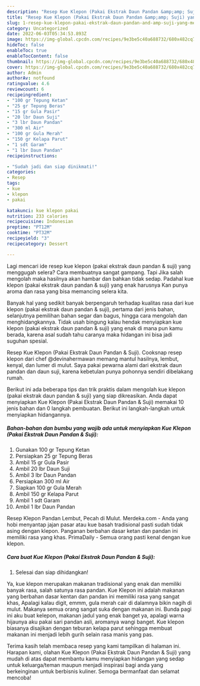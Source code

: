 ```yaml
---
description: "Resep Kue Klepon (Pakai Ekstrak Daun Pandan &amp;amp; Suji) yang Menggugah Selera, Buat Buka Puasa Lezat"
title: "Resep Kue Klepon (Pakai Ekstrak Daun Pandan &amp;amp; Suji) yang Menggugah Selera, Buat Buka Puasa Lezat"
slug: 1-resep-kue-klepon-pakai-ekstrak-daun-pandan-and-amp-suji-yang-menggugah-selera-buat-buka-puasa-lezat
category: Uncategorized
date: 2022-06-03T05:34:53.893Z
image: https://img-global.cpcdn.com/recipes/9e3be5c40a688732/680x482cq70/kue-klepon-pakai-ekstrak-daun-pandan-suji-foto-resep-utama.jpg
hideToc: false
enableToc: true
enableTocContent: false
thumbnail: https://img-global.cpcdn.com/recipes/9e3be5c40a688732/680x482cq70/kue-klepon-pakai-ekstrak-daun-pandan-suji-foto-resep-utama.jpg
cover: https://img-global.cpcdn.com/recipes/9e3be5c40a688732/680x482cq70/kue-klepon-pakai-ekstrak-daun-pandan-suji-foto-resep-utama.jpg
author: Admin
authorAv: notfound
ratingvalue: 4.6
reviewcount: 6
recipeingredient:
- "100 gr Tepung Ketan"
- "25 gr Tepung Beras"
- "15 gr Gula Pasir"
- "20 lbr Daun Suji"
- "3 lbr Daun Pandan"
- "300 ml Air"
- "100 gr Gula Merah"
- "150 gr Kelapa Parut"
- "1 sdt Garam"
- "1 lbr Daun Pandan"
recipeinstructions:

- "Sudah jadi dan siap dinikmati!"
categories:
- Resep
tags:
- kue
- klepon
- pakai

katakunci: kue klepon pakai 
nutrition: 233 calories
recipecuisine: Indonesian
preptime: "PT12M"
cooktime: "PT32M"
recipeyield: "3"
recipecategory: Dessert

---
```



Lagi mencari ide resep kue klepon (pakai ekstrak daun pandan &amp; suji) yang menggugah selera? Cara membuatnya sangat gampang. Tapi Jika salah mengolah maka hasilnya akan hambar dan bahkan tidak sedap. Padahal kue klepon (pakai ekstrak daun pandan &amp; suji) yang enak harusnya Kan punya aroma dan rasa yang bisa memancing selera kita.


Banyak hal yang sedikit banyak berpengaruh terhadap kualitas rasa dari kue klepon (pakai ekstrak daun pandan &amp; suji), pertama dari jenis bahan, selanjutnya pemilihan bahan segar dan bagus, hingga cara mengolah dan menghidangkannya. Tidak usah bingung kalau hendak menyiapkan kue klepon (pakai ekstrak daun pandan &amp; suji) yang enak di mana pun kamu berada, karena asal sudah tahu caranya maka hidangan ini bisa jadi suguhan spesial.

Resep Kue Klepon (Pakai Ekstrak Daun Pandan &amp; Suji). Cooksnap resep klepon dari chef @devinahermawan memang mantul hasilnya, lembut, kenyal, dan lumer di mulut. Saya pakai pewarna alami dari ekstrak daun pandan dan daun suji, karena kebetulan punya pohonnya sendiri dibelakang rumah.


Berikut ini ada beberapa tips dan trik praktis dalam mengolah kue klepon (pakai ekstrak daun pandan &amp; suji) yang siap dikreasikan. Anda dapat menyiapkan Kue Klepon (Pakai Ekstrak Daun Pandan &amp; Suji) memakai 10 jenis bahan dan 0 langkah pembuatan. Berikut ini langkah-langkah untuk menyiapkan hidangannya.

<!--inarticleads1-->

##### Bahan-bahan dan bumbu yang wajib ada untuk menyiapkan Kue Klepon (Pakai Ekstrak Daun Pandan &amp; Suji):

1. Gunakan 100 gr Tepung Ketan
1. Persiapkan 25 gr Tepung Beras
1. Ambil 15 gr Gula Pasir
1. Ambil 20 lbr Daun Suji
1. Ambil 3 lbr Daun Pandan
1. Persiapkan 300 ml Air
1. Siapkan 100 gr Gula Merah
1. Ambil 150 gr Kelapa Parut
1. Ambil 1 sdt Garam
1. Ambil 1 lbr Daun Pandan


Resep Klepon Pandan Lembut, Pecah di Mulut. Merdeka.com - Anda yang hobi menyantap jajan pasar atau kue basah tradisional pasti sudah tidak asing dengan klepon. Panganan berbahan dasar ketan dan pandan ini memiliki rasa yang khas. PrimaDaily - Semua orang pasti kenal dengan kue klepon. 

<!--inarticleads2-->

##### Cara buat Kue Klepon (Pakai Ekstrak Daun Pandan &amp; Suji):


1. Selesai dan siap dihidangkan!

Ya, kue klepon merupakan makanan tradisional yang enak dan memiliki banyak rasa, salah satunya rasa pandan. Kue Klepon ini adalah makanan yang berbahan dasar kentan dan pandan ini memiliki rasa yang sangat khas, Apalagi kalau digit, emmm, gula merah cair di dalamnya bikin nagih di mulut. Makanya semua orang sangat suka dengan makanan ini. Bunda pagi ini aku buat kelepon, makanan jadul yang enak banget ya, apalagi warna hijaunya aku pakai sari pandan asli, aromanya wangi banget. Kue klepon biasanya disajikan dengan teburan kelapa parut sehingga membuat makanan ini menjadi lebih gurih selain rasa manis yang pas. 

Terima kasih telah membaca resep yang kami tampilkan di halaman ini. Harapan kami, olahan Kue Klepon (Pakai Ekstrak Daun Pandan &amp; Suji) yang mudah di atas dapat membantu kamu menyiapkan hidangan yang sedap untuk keluarga/teman maupun menjadi inspirasi bagi anda yang berkeinginan untuk berbisnis kuliner. Semoga bermanfaat dan selamat mencoba!
